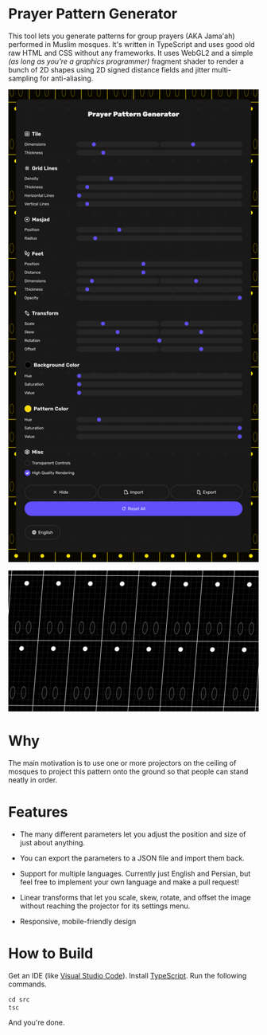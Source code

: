 # Prayer Pattern Generator

This tool lets you generate patterns for group prayers (AKA Jama'ah) performed in
Muslim mosques. It's written in TypeScript and uses good old raw HTML and CSS
without any frameworks. It uses WebGL2 and a simple *(as long as you're a graphics programmer)* fragment shader to render a bunch of 2D shapes using 2D signed distance fields and jitter multi-sampling for anti-aliasing.

![screenshot](./images/prayer-pattern-generator-3.png)

![screenshot](./images/prayer-pattern-generator-2.png)

# Why

The main motivation is to use one or more projectors on the ceiling of mosques to project this pattern onto the ground so that people can stand neatly in order.

# Features

- The many different parameters let you adjust the position and size of just about anything.

- You can export the parameters to a JSON file and import them back.

- Support for multiple languages. Currently just English and Persian, but feel free to implement your own language and make a pull request!

- Linear transforms that let you scale, skew, rotate, and offset the image without reaching the projector for its settings menu.

- Responsive, mobile-friendly design

# How to Build

Get an IDE (like [Visual Studio Code](https://code.visualstudio.com/)). Install [TypeScript](https://www.typescriptlang.org/). Run the following commands.

```
cd src
tsc
```

And you're done.
